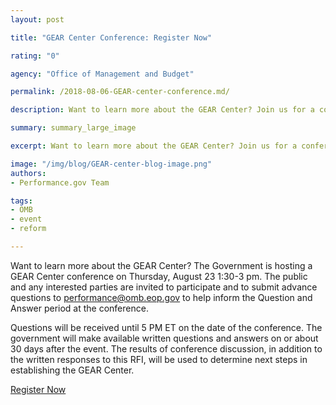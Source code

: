 ```yaml
---
layout: post

title: "GEAR Center Conference: Register Now"

rating: "0"

agency: "Office of Management and Budget"

permalink: /2018-08-06-GEAR-center-conference.md/

description: Want to learn more about the GEAR Center? Join us for a conference on 8/23 from 1:3o-3 pm.

summary: summary_large_image

excerpt: Want to learn more about the GEAR Center? Join us for a conference on 8/23 from 1:3o-3 pm.

image: "/img/blog/GEAR-center-blog-image.png"
authors:
- Performance.gov Team

tags:
- OMB
- event
- reform

---
```


Want to learn more about the GEAR Center? The Government is hosting a GEAR Center conference on Thursday, August 23 1:30-3 pm. The public and any interested parties are invited to participate and to submit advance questions to performance@omb.eop.gov to help inform the Question and Answer period at the conference.

Questions will be received until 5 PM ET on the date of the conference. The government will make available written questions and answers on or about 30 days after the event. The results of conference discussion, in addition to the written responses to this RFI, will be used to determine next steps in establishing the GEAR Center.

<a class="usa-button" target="blank" href="#">Register Now</a>
